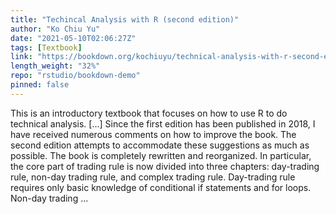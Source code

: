 ```yaml
---
title: "Techincal Analysis with R (second edition)"
author: "Ko Chiu Yu"
date: "2021-05-10T02:06:27Z"
tags: [Textbook]
link: "https://bookdown.org/kochiuyu/technical-analysis-with-r-second-edition2/"
length_weight: "32%"
repo: "rstudio/bookdown-demo"
pinned: false
---
```


This is an introductory textbook that focuses on how to use R to do technical analysis. [...] Since the first edition has been published in 2018, I have received numerous comments on how to improve the book. The second edition attempts to accommodate these suggestions as much as possible. The book is completely rewritten and reorganized. In particular, the core part of trading rule is now divided into three chapters: day-trading rule, non-day trading rule, and complex trading rule. Day-trading rule requires only basic knowledge of conditional if statements and for loops. Non-day trading ...
